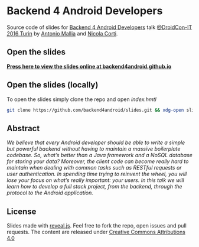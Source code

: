 # Backend 4 Android Developers
Source code of slides for [Backend 4 Android Developers](http://it.droidcon.com/2016/sessions/backend-for-android-developers/) talk [@DroidCon-IT 2016 Turin](http://it.droidcon.com/2016/) by [Antonio Mallia](https://github.com/amallia/) and [Nicola Corti](https://github.com/cortinico).

## Open the slides
**[Press here to view the slides online at backend4android.github.io](http://backend4android.github.io/)**

## Open the slides (locally)

To open the slides simply clone the repo and open *index.hmtl*

```bash
git clone https://github.com/backend4android/slides.git && xdg-open slides/index.hmtl
```

## Abstract

_We believe that every Android developer should be able to write a simple but powerful backend without having to maintain a massive boilerplate codebase.
So, what’s better than a Java framework and a NoSQL database for storing your data?
Moreover, the client code can become really hard to maintain when dealing with common tasks such as RESTful requests or user authentication.
In spending time trying to reinvent the wheel, you will lose your focus on what’s really important: your users.
In this talk we will learn how to develop a full stack project, from the backend, through the protocol to the Android application._

## License

Slides made with [reveal.js](https://github.com/hakimel/reveal.js). Feel free to fork the repo, open issues and pull requests. The content are released under [Creative Commons Attributions 4.0](https://raw.githubusercontent.com/backend4android/slides/master/LICENSE)
